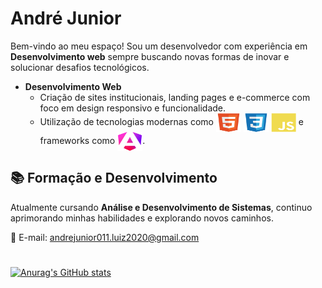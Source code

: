# André Junior  

Bem-vindo ao meu espaço! Sou um desenvolvedor com experiência em **Desenvolvimento web** sempre buscando novas formas de inovar e solucionar desafios tecnológicos.
- **Desenvolvimento Web**  
  - Criação de sites institucionais, landing pages e e-commerce com foco em design responsivo e funcionalidade.  
  - Utilização de tecnologias modernas como <img align="center" alt="andre-HTML" height="30" width="40" src="https://raw.githubusercontent.com/devicons/devicon/master/icons/html5/html5-original.svg"> <img align="center" alt="andre-CSS" height="30" width="40" src="https://raw.githubusercontent.com/devicons/devicon/master/icons/css3/css3-original.svg"> <img align="center" alt="andre-Js" height="30" width="40" src="https://raw.githubusercontent.com/devicons/devicon/master/icons/javascript/javascript-plain.svg"> e frameworks como <img align="center" alt="andre-angular" height="30" width="40" src="https://raw.githubusercontent.com/devicons/devicon/master/icons/angular/angular-original.svg">.  
## 📚 Formação e Desenvolvimento  
Atualmente cursando **Análise e Desenvolvimento de Sistemas**, continuo aprimorando minhas habilidades e explorando novos caminhos.

📧 E-mail: andrejunior011.luiz2020@gmail.com
#
[![Anurag's GitHub stats](https://github-readme-stats.vercel.app/api?username=AndreJuniorAJ&show_icons=true&theme=radical)](https://github.com/anuraghazra/github-readme-stats)
